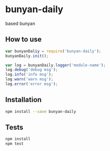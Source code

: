 # bunyan-daily
based bunyan

## How to use
```js
var bunyanDaliy = require('bunyan-daily');
bunyanDaily.init();

var log = bunyanDaily.logger('module-name');
log.debug('debug msg');
log.info('info msg');
log.warn('warn msg');
log.error('error msg');
```

## Installation
```sh
npm install --save bunyan-daily
```

## Tests
```sh
npm install
npm test
```